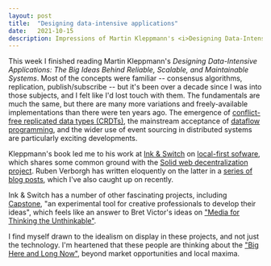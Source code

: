```yaml
---
layout: post
title:  "Designing data-intensive applications"
date:   2021-10-15
description: Impressions of Martin Kleppmann's <i>Designing Data-Intensive Applications</i> and projects at Ink & Switch
---
```


This week I finished reading Martin Kleppmann's _Designing Data-Intensive Applications: The Big Ideas Behind Reliable, Scalable, and Maintainable Systems_. Most of the concepts were familiar -- consensus algorithms, replication, publish/subscribe -- but it's been over a decade since I was into those subjects, and I felt like I'd lost touch with them. The fundamentals are much the same, but there are many more variations and freely-available implementations than there were ten years ago. The emergence of [conflict-free replicated data types (CRDTs)](https://en.wikipedia.org/wiki/Conflict-free_replicated_data_type), the mainstream acceptance of [dataflow programming](https://en.wikipedia.org/wiki/Dataflow_programming), and the wider use of event sourcing in distributed systems are particularly exciting developments.

Kleppmann's book led me to his work at [Ink & Switch](https://www.inkandswitch.com/) on [local-first sofware](https://www.inkandswitch.com/local-first/), which shares some common ground with the [Solid web decentralization project](https://en.wikipedia.org/wiki/Solid_(web_decentralization_project)). Ruben Verborgh has written eloquently on the latter in a [series of blog posts](https://ruben.verborgh.org/blog/), which I've also caught up on recently.

Ink & Switch has a number of other fascinating projects, including [Capstone](https://www.inkandswitch.com/capstone/), "an experimental tool for creative professionals to develop their ideas", which feels like an answer to Bret Victor's ideas on ["Media for Thinking the Unthinkable"](http://worrydream.com/MediaForThinkingTheUnthinkable/).

I find myself drawn to the idealism on display in these projects, and not just the technology. I'm heartened that these people are thinking about the ["Big Here and Long Now"](https://longnow.org/essays/big-here-long-now/), beyond market opportunities and local maxima.